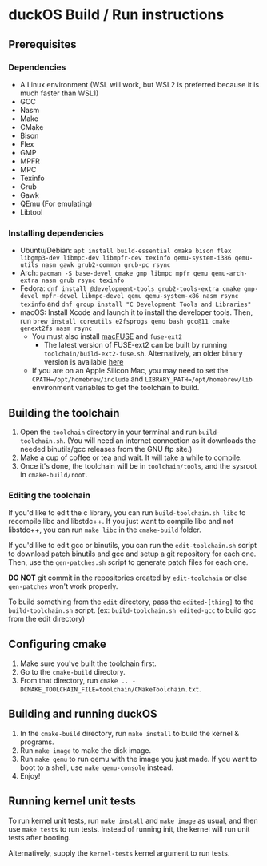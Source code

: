 # duckOS Build / Run instructions

## Prerequisites

### Dependencies
- A Linux environment (WSL will work, but WSL2 is preferred because it is much faster than WSL1)
- GCC
- Nasm
- Make
- CMake
- Bison
- Flex
- GMP
- MPFR
- MPC
- Texinfo
- Grub
- Gawk
- QEmu (For emulating)
- Libtool

### Installing dependencies
- Ubuntu/Debian: `apt install build-essential cmake bison flex libgmp3-dev libmpc-dev libmpfr-dev texinfo qemu-system-i386 qemu-utils nasm gawk grub2-common grub-pc rsync`
- Arch: `pacman -S base-devel cmake gmp libmpc mpfr qemu qemu-arch-extra nasm grub rsync texinfo`
- Fedora: `dnf install @development-tools grub2-tools-extra cmake gmp-devel mpfr-devel libmpc-devel qemu qemu-system-x86 nasm rsync texinfo` and `dnf group install "C Development Tools and Libraries"`
- macOS: Install Xcode and launch it to install the developer tools. Then, run `brew install coreutils e2fsprogs qemu bash gcc@11 cmake genext2fs nasm rsync`
  - You must also install [macFUSE](https://osxfuse.github.io) and `fuse-ext2`
    - The latest version of FUSE-ext2 can be built by running `toolchain/build-ext2-fuse.sh`. Alternatively, an older binary version is available [here](https://github.com/gpz500/fuse-ext2/releases)
  - If you are on an Apple Silicon Mac, you may need to set the `CPATH=/opt/homebrew/include` and `LIBRARY_PATH=/opt/homebrew/lib` environment variables to get the toolchain to build.
## Building the toolchain
1. Open the `toolchain` directory in your terminal and run `build-toolchain.sh`. (You will need an internet connection as it downloads the needed binutils/gcc releases from the GNU ftp site.)
2. Make a cup of coffee or tea and wait. It will take a while to compile.
3. Once it's done, the toolchain will be in `toolchain/tools`, and the sysroot in `cmake-build/root`.

### Editing the toolchain
If you'd like to edit the c library, you can run `build-toolchain.sh libc` to recompile libc and libstdc++. If you just want to compile libc and not libstdc++, you can run `make libc` in the `cmake-build` folder.

If you'd like to edit gcc or binutils, you can run the `edit-toolchain.sh` script to download patch binutils and gcc and setup a git repository for each one. Then, use the `gen-patches.sh` script to generate patch files for each one.

**DO NOT** git commit in the repositories created by `edit-toolchain` or else `gen-patches` won't work properly.

To build something from the `edit` directory, pass the `edited-[thing]` to the `build-toolchain.sh` script. (ex: `build-toolchain.sh edited-gcc` to build gcc from the edit directory)

## Configuring cmake
1. Make sure you've built the toolchain first.
2. Go to the `cmake-build` directory.
3. From that directory, run `cmake .. -DCMAKE_TOOLCHAIN_FILE=toolchain/CMakeToolchain.txt`.

## Building and running duckOS
1. In the `cmake-build` directory, run `make install` to build the kernel & programs.
2. Run `make image` to make the disk image.
4. Run `make qemu` to run qemu with the image you just made. If you want to boot to a shell, use `make qemu-console` instead.
5. Enjoy!

## Running kernel unit tests
To run kernel unit tests, run `make install` and `make image` as usual, and then use `make tests` to run tests. Instead of running init, the kernel will run unit tests after booting.

Alternatively, supply the `kernel-tests` kernel argument to run tests.
